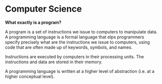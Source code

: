 # Computer Science

**What exactly is a program?**

A program is a set of instructions we issue to computers to manipulate data. A programming language is a formal language that elps programmers specify precisely what are the instructions we issue to computers, using code that are often made up of keywords, symbols, and names.

Instructions are executed by computers in their processing units. The instructions and data are stored in their memory.

A programming language is written at a higher level of abstraction (i.e. at a higher conceptual level).